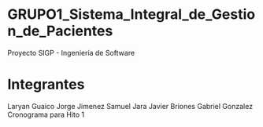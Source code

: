# GRUPO1_Sistema_Integral_de_Gestion_de_Pacientes
Proyecto SIGP - Ingeniería de Software

# Integrantes 
Laryan Guaico
Jorge Jimenez
Samuel Jara
Javier Briones
Gabriel Gonzalez
Cronograma para Hito 1
